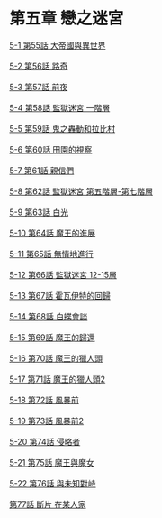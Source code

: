 # 第五章 戀之迷宮


[5-1 第55話 大帝國與異世界](./5-1.md)
<br /><br />
[5-2 第56話 路奇](./5-2.md)
<br /><br />
[5-3 第57話 前夜](./5-3.md)
<br /><br />
[5-4 第58話 監獄迷宮 一階層](./5-4.md)
<br /><br />
[5-5 第59話 鬼之轟動和拉比村](./5-5.md)
<br /><br />
[5-6 第60話 田園的視察](./5-6.md)
<br /><br />
[5-7 第61話 親信們](./5-7.md)
<br /><br />
[5-8 第62話 監獄迷宮 第五階層-第七階層](./5-8.md)
<br /><br />
[5-9 第63話 白光](./5-9.md)
<br /><br />
[5-10 第64話 魔王的進展](./5-10.md)
<br /><br />
[5-11 第65話 無情地進行](./5-11.md)
<br /><br />
[5-12 第66話 監獄迷宮 12-15層](./5-12.md)
<br /><br />
[5-13 第67話 霍瓦伊特的回歸](./5-13.md)
<br /><br />
[5-14 第68話 白蝶會談](./5-14.md)
<br /><br />
[5-15 第69話 魔王的歸還](./5-15.md)
<br /><br />
[5-16 第70話 魔王的獵人頭](./5-16.md)
<br /><br />
[5-17 第71話 魔王的獵人頭2](./5-17.md)
<br /><br />
[5-18 第72話 風暴前](./5-18.md)
<br /><br />
[5-19 第73話 風暴前2](./5-19.md)
<br /><br />
[5-20 第74話 侵略者](./5-20.md)
<br /><br />
[5-21 第75話 魔王與魔女](./5-21.md)
<br /><br />
[5-22 第76話 與未知對峙](./5-22.md)
<br /><br />
[第77話 斷片 在某人家](./5-23.md)
<br /><br />
